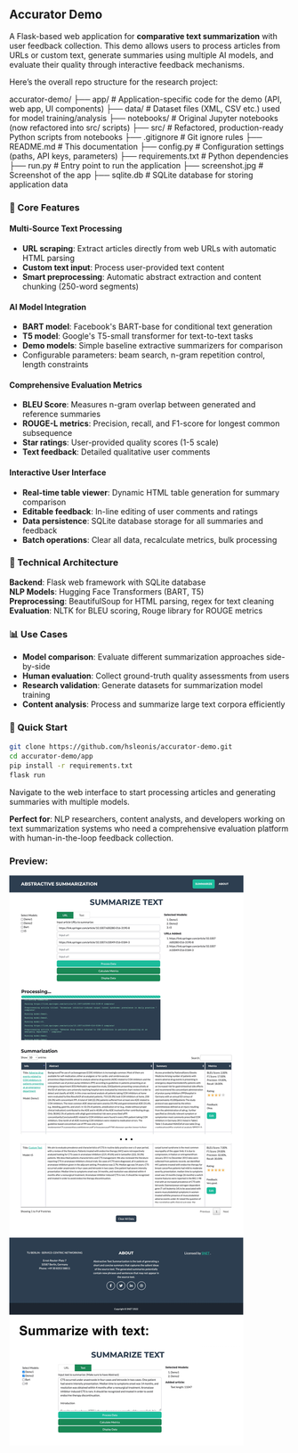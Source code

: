 ## Accurator Demo

A Flask-based web application for **comparative text summarization** with user feedback collection. This demo allows users to process articles from URLs or custom text, generate summaries using multiple AI models, and evaluate their quality through interactive feedback mechanisms.

Here’s the overall repo structure for the research project:

accurator-demo/
├── app/                     # Application-specific code for the demo (API, web app, UI components)
├── data/                    # Dataset files (XML, CSV etc.) used for model training/analysis
├── notebooks/               # Original Jupyter notebooks (now refactored into src/ scripts)
├── src/                     # Refactored, production-ready Python scripts from notebooks
├── .gitignore               # Git ignore rules
├── README.md                # This documentation
├── config.py                 # Configuration settings (paths, API keys, parameters)
├── requirements.txt          # Python dependencies
├── run.py                    # Entry point to run the application
├── screenshot.jpg            # Screenshot of the app
├── sqlite.db                 # SQLite database for storing application data


### 🎯 Core Features

#### **Multi-Source Text Processing**
- **URL scraping**: Extract articles directly from web URLs with automatic HTML parsing
- **Custom text input**: Process user-provided text content
- **Smart preprocessing**: Automatic abstract extraction and content chunking (250-word segments)

#### **AI Model Integration**
- **BART model**: Facebook's BART-base for conditional text generation
- **T5 model**: Google's T5-small transformer for text-to-text tasks
- **Demo models**: Simple baseline extractive summarizers for comparison
- Configurable parameters: beam search, n-gram repetition control, length constraints

#### **Comprehensive Evaluation Metrics**
- **BLEU Score**: Measures n-gram overlap between generated and reference summaries
- **ROUGE-L metrics**: Precision, recall, and F1-score for longest common subsequence
- **Star ratings**: User-provided quality scores (1-5 scale)
- **Text feedback**: Detailed qualitative user comments

#### **Interactive User Interface**
- **Real-time table viewer**: Dynamic HTML table generation for summary comparison
- **Editable feedback**: In-line editing of user comments and ratings
- **Data persistence**: SQLite database storage for all summaries and feedback
- **Batch operations**: Clear all data, recalculate metrics, bulk processing

### 🔧 Technical Architecture

**Backend**: Flask web framework with SQLite database  
**NLP Models**: Hugging Face Transformers (BART, T5)  
**Preprocessing**: BeautifulSoup for HTML parsing, regex for text cleaning  
**Evaluation**: NLTK for BLEU scoring, Rouge library for ROUGE metrics  

### 📊 Use Cases

- **Model comparison**: Evaluate different summarization approaches side-by-side
- **Human evaluation**: Collect ground-truth quality assessments from users  
- **Research validation**: Generate datasets for summarization model training
- **Content analysis**: Process and summarize large text corpora efficiently

### 🚀 Quick Start

```bash
git clone https://github.com/hsleonis/accurator-demo.git
cd accurator-demo/app
pip install -r requirements.txt
flask run
```

Navigate to the web interface to start processing articles and generating summaries with multiple models.

**Perfect for**: NLP researchers, content analysts, and developers working on text summarization systems who need a comprehensive evaluation platform with human-in-the-loop feedback collection.

### Preview:
![Screenshot](screenshot.jpg)
